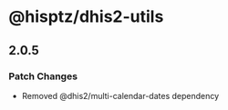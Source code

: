 # @hisptz/dhis2-utils

## 2.0.5

### Patch Changes

- Removed @dhis2/multi-calendar-dates dependency
